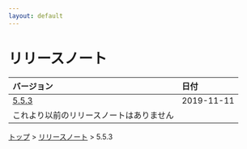 ```yaml
---
layout: default
---
```


# リリースノート

| バージョン | 日付 |
|:---|:---|
| [5.5.3](/pages/releases/5.5.3) | 2019-11-11 |
| これより以前のリリースノートはありません | |


[トップ](/) > [リリースノート](/releases) > 5.5.3
